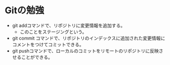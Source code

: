 # Gitの勉強
- git addコマンドで、リポジトリに変更情報を追加する。
    - このことをステージングという。
- git commit コマンドで、リポジトリのインデックスに追加された変更情報にコメントをつけてコミットできる。
- git pushコマンドで、ローカルのコミットをリモートのリポジトリに反映させることができる。
